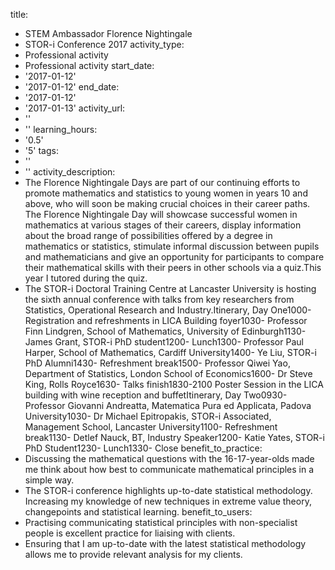 title:
- STEM Ambassador Florence Nightingale
- STOR-i Conference 2017
activity_type:
- Professional activity
- Professional activity
start_date:
- '2017-01-12'
- '2017-01-12'
end_date:
- '2017-01-12'
- '2017-01-13'
activity_url:
- ''
- ''
learning_hours:
- '0.5'
- '5'
tags:
- ''
- ''
activity_description:
- The Florence Nightingale Days are part of our continuing efforts to promote mathematics
  and statistics to young women in years 10 and above, who will soon be making crucial
  choices in their career paths. The Florence Nightingale Day will showcase successful
  women in mathematics at various stages of their careers, display information about
  the broad range of possibilities offered by a degree in mathematics or statistics,
  stimulate informal discussion between pupils and mathematicians and give an opportunity
  for participants to compare their mathematical skills with their peers in other
  schools via a quiz.This year I tutored during the quiz.
- The STOR-i Doctoral Training Centre at Lancaster University is hosting the sixth
  annual conference with talks from key researchers from Statistics, Operational Research
  and Industry.Itinerary, Day One1000- Registration and refreshments in LICA Building
  foyer1030- Professor Finn Lindgren, School of Mathematics, University of Edinburgh1130-
  James Grant, STOR-i PhD student1200- Lunch1300- Professor Paul Harper, School of
  Mathematics, Cardiff University1400- Ye Liu, STOR-i PhD Alumni1430- Refreshment
  break1500- Professor Qiwei Yao, Department of Statistics, London School of Economics1600-
  Dr Steve King, Rolls Royce1630- Talks finish1830-2100 Poster Session in the LICA
  building with wine reception and buffetItinerary, Day Two0930- Professor Giovanni
  Andreatta, Matematica Pura ed Applicata, Padova University1030- Dr Michael Epitropakis,
  STOR-i Associated, Management School, Lancaster University1100- Refreshment break1130-
  Detlef Nauck, BT, Industry Speaker1200- Katie Yates, STOR-i PhD Student1230- Lunch1330-
  Close
benefit_to_practice:
- Discussing the mathematical questions with the 16-17-year-olds made me think about
  how best to communicate mathematical principles in a simple way.
- The STOR-i conference highlights up-to-date statistical methodology. Increasing
  my knowledge of new techniques in extreme value theory, changepoints and statistical
  learning.
benefit_to_users:
- Practising communicating statistical principles with non-specialist people is excellent
  practice for liaising with clients.
- Ensuring that I am up-to-date with the latest statistical methodology allows me
  to provide relevant analysis for my clients.
